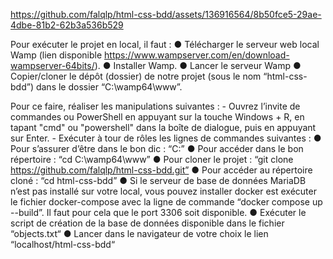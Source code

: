 
https://github.com/falqlp/html-css-bdd/assets/136916564/8b50fce5-29ae-4dbe-81b2-62b3a536b529

Pour exécuter le projet en local, il faut :
    ●	Télécharger le serveur web local Wamp (lien disponible https://www.wampserver.com/en/download-wampserver-64bits/).
    ●	Installer Wamp.
    ●	Lancer le serveur Wamp
    ●	Copier/cloner le dépôt (dossier) de notre projet (sous le nom “html-css-bdd”) dans le dossier “C:\wamp64\www”.

Pour ce faire, réaliser les manipulations suivantes :
    -	Ouvrez l’invite de commandes ou PowerShell en appuyant sur la touche Windows + R, en tapant "cmd" ou "powershell" dans la boîte de dialogue, puis en appuyant sur Enter.
    -	Exécuter à tour de rôles les lignes de commandes suivantes :
        ●	Pour s’assurer d’être dans le bon dic : “C:”
        ●	Pour accéder dans le bon répertoire : “cd C:\wamp64\www”
        ●	Pour cloner le projet : “git clone https://github.com/falqlp/html-css-bdd.git”
        ●	Pour accéder au répertoire cloné : “cd html-css-bdd”
        ●	Si le serveur de base de données MariaDB n’est pas installé sur votre local, vous pouvez installer docker est exécuter le fichier docker-compose avec la ligne de commande “docker compose up --build”. Il faut pour cela que le port 3306 soit disponible.
        ●	Exécuter le script de création de la base de données disponible dans le fichier “objects.txt“
        ●	Lancer dans le navigateur de votre choix le lien “localhost/html-css-bdd“

